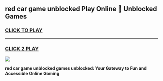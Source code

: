 
## red car game unblocked Play Online 👋 Unblocked Games
<h3>
<a href="https://premium.freeplayer.one?title=red_car_game_unblocked&ref=19F">CLICK TO PLAY</a></h3>
<hr>

<h3>
<a href="https://premium.freeplayer.one?title=red_car_game_unblocked&ref=19F">CLICK 2 PLAY</a>
  
</h3>

<a href="https://premium.freeplayer.one?title=red_car_game_unblocked&ref=19F"><img src="https://clearcache.store/games.png"></a>


**red car game unblocked games unblocked: Your Gateway to Fun and Accessible Online Gaming**
